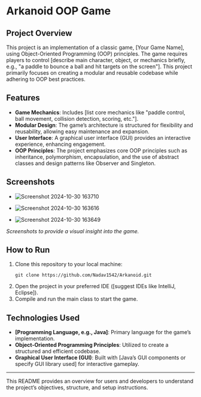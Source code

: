 

# Arkanoid OOP Game

## Project Overview

This project is an implementation of a classic game, [Your Game Name], using Object-Oriented Programming (OOP) principles. The game requires players to control [describe main character, object, or mechanics briefly, e.g., "a paddle to bounce a ball and hit targets on the screen"]. This project primarily focuses on creating a modular and reusable codebase while adhering to OOP best practices.

## Features

- **Game Mechanics**: Includes [list core mechanics like "paddle control, ball movement, collision detection, scoring, etc."].
- **Modular Design**: The game’s architecture is structured for flexibility and reusability, allowing easy maintenance and expansion.
- **User Interface**: A graphical user interface (GUI) provides an interactive experience, enhancing engagement.
- **OOP Principles**: The project emphasizes core OOP principles such as inheritance, polymorphism, encapsulation, and the use of abstract classes and design patterns like Observer and Singleton.

## Screenshots

- ![Screenshot 2024-10-30 163710](https://github.com/user-attachments/assets/b2935c6d-7f3c-448b-a60a-6e249002401e)
 
- ![Screenshot 2024-10-30 163616](https://github.com/user-attachments/assets/0badbd8b-1ff3-4413-9e6e-3d32fd639f3c)
  
-  ![Screenshot 2024-10-30 163649](https://github.com/user-attachments/assets/31687a80-50a9-475e-8dc5-be7c765a3fba)
 

*Screenshots to provide a visual insight into the game.*

## How to Run

1. Clone this repository to your local machine:
   ```
   git clone https://github.com/Nadav1542/Arkanoid.git
   ```
2. Open the project in your preferred IDE ([suggest IDEs like IntelliJ, Eclipse]).
3. Compile and run the main class to start the game.

## Technologies Used

- **[Programming Language, e.g., Java]**: Primary language for the game’s implementation.
- **Object-Oriented Programming Principles**: Utilized to create a structured and efficient codebase.
- **Graphical User Interface (GUI)**: Built with [Java’s GUI components or specify GUI library used] for interactive gameplay.

---

This README provides an overview for users and developers to understand the project’s objectives, structure, and setup instructions.
